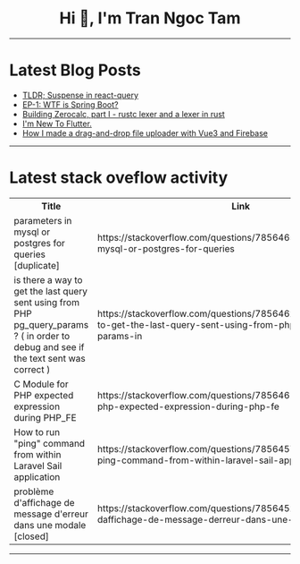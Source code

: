 <h1 align="center">Hi 👋, I'm Tran Ngoc Tam</h1>

---

# Latest Blog Posts 
<!-- BLOG-POST-LIST:START -->
- [TLDR; Suspense in react-query](https://dev.to/thechaudhrysab/tldr-suspense-in-react-query-5f4c)
- [EP-1: WTF is Spring Boot?](https://dev.to/0x4e43/ep-1-wtf-is-spring-boot-a31)
- [Building Zerocalc, part I - rustc lexer and a lexer in rust](https://dev.to/michal1024/building-zerocalc-part-i-rustc-lexer-and-a-lexer-in-rust-3ipf)
- [I&#39;m New To Flutter.](https://dev.to/lyzab/im-new-to-flutter-3j7g)
- [How I made a drag-and-drop file uploader with Vue3 and Firebase](https://dev.to/pentektimi/how-i-made-a-drag-and-drop-file-uploader-with-vue3-and-firebase-1697)
<!-- BLOG-POST-LIST:END -->

---

# Latest stack oveflow activity
<table>
  <tr><th>Title</th><th>Link</th></tr>
  <!-- STACKOVERFLOW:START --><tr><td>parameters in mysql or postgres for queries [duplicate]</td><td>https://stackoverflow.com/questions/78564650/parameters-in-mysql-or-postgres-for-queries</td></tr><tr><td>is there a way to get the last query sent using from PHP pg_query_params ? &lpar; in order to debug and see if the text sent was correct &rpar;</td><td>https://stackoverflow.com/questions/78564622/is-there-a-way-to-get-the-last-query-sent-using-from-php-pg-query-params-in</td></tr><tr><td>C Module for PHP expected expression during PHP_FE</td><td>https://stackoverflow.com/questions/78564617/c-module-for-php-expected-expression-during-php-fe</td></tr><tr><td>How to run &quot;ping&quot; command from within Laravel Sail application</td><td>https://stackoverflow.com/questions/78564575/how-to-run-ping-command-from-within-laravel-sail-application</td></tr><tr><td>problème d&#39;affichage de message d&#39;erreur dans une modale [closed]</td><td>https://stackoverflow.com/questions/78564525/probl%c3%a8me-daffichage-de-message-derreur-dans-une-modale</td></tr><!-- STACKOVERFLOW:END -->
</table>

---


